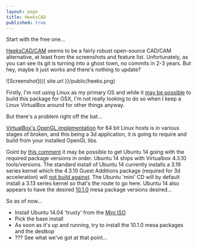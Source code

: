 ```yaml
---
layout: page
title: HeeksCAD
published: true
---
```


<p class="message">
Start with the free one...
</p>

[HeeksCAD/CAM](https://github.com/Heeks/heekscad) seems to be a fairly robust open-source CAD/CAM alternative, at least from the screenshots and feature list.  Unfortunately, as you can see its git is turning into a ghost town, no commits in 2-3 years.  But hey, maybe it just works and there's nothing to update?

![Screenshot]({{ site.url }}/public/heeks.png)

Firstly, I'm not using Linux as my primary OS and while it [may be possible](https://code.google.com/p/heekscad/wiki/CompilingForMacOSX) to build this package for OSX, I'm not really looking to do so when I keep a Linux VirtualBox around for other things anyway.

But there's a problem right off the bat...

[VirtualBox's OpenGL implementation](https://www.virtualbox.org/ticket/12746) for 64 bit Linux hosts is in various stages of broken, and this being a 3d application, it is going to require and build from your installed OpenGL libs.

Goint by [this comment](https://www.virtualbox.org/ticket/12746#comment:11) it may be possible to get Ubuntu 14 going with the required package versions in order.  Ubuntu 14 ships with Virtualbox 4.3.10 tools/versions.  The standard install of Ubuntu 14 currently installs a 3.19 series kernel which the 4.3.10 Guest Additions package (required for 3d acceleration) will [not build against](https://www.virtualbox.org/ticket/13741).  The Ubuntu 'mini' CD will by default install a 3.13 series kernel so that's the route to go here.  Ubuntu 14 also appears to have the desired [10.1.0](http://packages.ubuntu.com/trusty/libegl1-mesa) mesa package versions desired...

So as of now...

* Install Ubuntu 14.04 'trusty' from the [Mini ISO](https://help.ubuntu.com/community/Installation/MinimalCD)
* Pick the base install
* As soon as it's up and running, try to install the 10.1.0 mesa packages and the destkop
* ??? See what we've got at that point...
